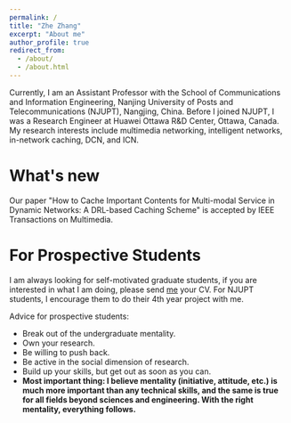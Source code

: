 ```yaml
---
permalink: /
title: "Zhe Zhang"
excerpt: "About me"
author_profile: true
redirect_from: 
  - /about/
  - /about.html
---
```



Currently, I am an Assistant Professor with the School of Communications and Information Engineering, Nanjing University of Posts and Telecommunications (NJUPT), Nangjing, China. Before I joined NJUPT, I was a Research Engineer at Huawei Ottawa R&D Center, Ottawa, Canada. My research interests include multimedia networking, intelligent networks, in-network caching, DCN, and ICN.


What's new
======
Our paper "How to Cache Important Contents for Multi-modal Service in Dynamic Networks: A DRL-based Caching Scheme" is accepted by IEEE Transactions on Multimedia.

For Prospective Students
======
I am always looking for self-motivated graduate students, if you are interested in what I am doing, please send <a href="mailto:zhezhang@njupt.edu.cn">me</a> your CV. For NJUPT students, I encourage them to do their 4th year project with me.


Advice for prospective students:
* Break out of the undergraduate mentality.
* Own your research.
* Be willing to push back.
* Be active in the social dimension of research.
* Build up your skills, but get out as soon as you can.
* **Most important thing: I believe mentality (initiative, attitude, etc.) is much more important than any technical skills, and the same is true for all fields beyond sciences and engineering. With the right mentality, everything follows.**



